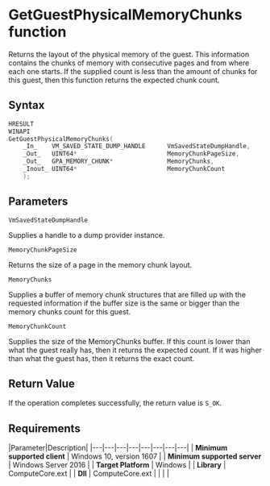 # GetGuestPhysicalMemoryChunks function

Returns the layout of the physical memory of the guest. This information contains the chunks of memory with consecutive pages and from where each one starts. If the supplied count is less than the amount of chunks for this guest, then this function returns the expected chunk count.

## Syntax

```C
HRESULT
WINAPI
GetGuestPhysicalMemoryChunks(
    _In_    VM_SAVED_STATE_DUMP_HANDLE      VmSavedStateDumpHandle,
    _Out_   UINT64*                         MemoryChunkPageSize,
    _Out_   GPA_MEMORY_CHUNK*               MemoryChunks,
    _Inout_ UINT64*                         MemoryChunkCount
    );
```

## Parameters

`VmSavedStateDumpHandle`

Supplies a handle to a dump provider instance.

`MemoryChunkPageSize`

Returns the size of a page in the memory chunk layout.

`MemoryChunks`

Supplies a buffer of memory chunk structures that are filled up with the requested information if the buffer size is the same or bigger than the memory chunks count for this guest.

`MemoryChunkCount`

Supplies the size of the MemoryChunks buffer. If this count is lower than what the guest really has, then it returns the expected count. If it was higher than what the guest has, then it returns the exact count.

## Return Value

If the operation completes successfully, the return value is `S_OK`.

## Requirements

|Parameter|Description|
|---|---|---|---|---|---|---|---|
| **Minimum supported client** | Windows 10, version 1607 |
| **Minimum supported server** | Windows Server 2016 |
| **Target Platform** | Windows |
| **Library** | ComputeCore.ext |
| **Dll** | ComputeCore.ext |
|    |    |